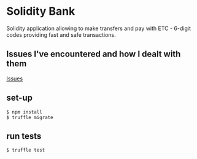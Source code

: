 # Solidity Bank

Solidity application allowing to make transfers and pay with ETC - 6-digit codes providing fast and safe transactions.

## Issues I've encountered and how I dealt with them

[Issues](https://github.com/mtw-programmer/solidity-bank/blob/main/readme/issues.txt?raw=true)

## set-up

```
$ npm install
$ truffle migrate
```

## run tests

```
$ truffle test
```
